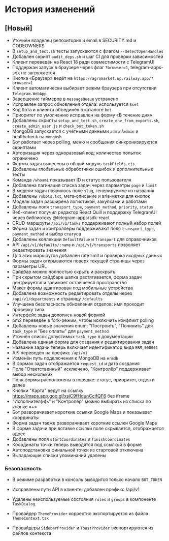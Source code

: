 <!-- Назначение файла: список основных изменений. -->

# История изменений

## [Новый]
- Уточнён владелец репозитория и email в SECURITY.md и CODEOWNERS
- В `setup_and_test.sh` тесты запускаются с флагом `--detectOpenHandles`
- Добавлен скрипт `audit_deps.sh` и шаг CI для проверки зависимостей
- Клиент переведён на React 18 ради совместимости с TelegramUI
- Поддержан запуск в браузере через флаг `?browser=1`, telegram-apps-sdk не загружается
- Кнопка «Браузер» ведёт на `https://agromarket.up.railway.app/?browser=1`
- Клиент автоматически выбирает режим браузера при отсутствии `Telegram.WebApp`
- Завершение таймеров в `messageQueue` устранено
- Исправлен запрос обновления отдела: используется `$set`
- Код бота и клиента объединён в каталоге `bot`
- Приоритет по умолчанию исправлен на форму «В течение дня»
- Добавлены скрипты `setup_and_test.sh`, `create_env_from_exports.sh`, `create_admin_user.js` и `check_bot_token.sh`
- MongoDB запускается с учётными данными `admin`/`admin` и healthcheck на `mongosh`
- Бот работает через polling, меню и сообщения синхронизируются скриптами
- Авторизация через одноразовый код; количество попыток ограничено
- Формы задач вынесены в общий модуль `taskFields.cjs`
- Добавлены глобальные обработчики ошибок и дополнительные тесты
- Команда `/whoami` показывает ID и статус пользователя
- Добавлена пагинация списка задач через параметры `page` и `limit`
- В модели задач появилось поле `slug`, генерируемое из названия
- Добавлены `robots.txt`, мета‑описание и aria‑метки для кнопок
- Модель задач расширена логистикой, закупками и работами
- Добавлены поля `transport_type`, `payment_method`, `priority`, `status`
- Веб-клиент получил редактор React Quill и поддержку TelegramUI
  через библиотеку @telegram-apps/sdk-react
- CRUD-маршруты `/api/v1/tasks` поддерживают полный набор полей
- Форма задач и контроллеры поддерживают поля `transport_type`,
  `payment_method` и выбор статуса
- Добавлены коллекции `DefaultValue` и `Transport` для справочников
- API `/api/v1/defaults/:name` и `/api/v1/transports` позволяет редактировать значения
- Для этих маршрутов добавлен rate limit и проверка входных данных
- Формы задач открываются поверх текущей страницы через параметры URL
- Сайдбар можно полностью скрыть и раскрыть
- При скрытом сайдбаре шапка растягивается, форма задач центрируется и занимает оставшееся пространство
- Макет формы адаптирован под мобильные устройства
- Добавлена возможность редактировать отделы через `/api/v1/departments` и страницу `/defaults`
- Улучшена безопасность обновления отделов: имя проходит проверку типа
- Интерфейс задач дополнен новой формой
- pm2 переведён в fork-режим, чтобы исключить конфликт polling
- Добавлены новые значения enum: "Построить", "Починить" для `task_type` и "Без оплаты" для `payment_method`
- Уточнён список допустимых `task_type` в документации
- Добавлена единая форма для создания и редактирования задач
- Название задачи теперь включает идентификатор вида `ERM_000001`
- API переведён на префикс `/api/v1`
- Изменён путь подключения к MongoDB на `ermdb`
- В формах задач отображается `request_id` и дата создания
- Поле "Ответственный" исключено, "Контролёр" поддерживает выбор нескольких
- Поля формы расположены в порядке: статус, приоритет, отдел и далее
- Кнопки "Карта" ведут на ссылку <https://maps.app.goo.gl/xsiC9fHdunCcifQF6> без iframe
- "Исполнител(и)ь" и "Контролёр" можно выбирать из списка по кнопке «+»
- Бот разворачивает короткие ссылки Google Maps и показывает координаты
- Форма задач также разворачивает короткие ссылки Google Maps
- В форме задачи при вставке ссылки поле скрывается, отображается адрес
- Добавлены поля `startCoordinates` и `finishCoordinates`
- Координаты точки теперь выводятся под ссылкой в форме
- Автоподстановка финальной точки из стартовой отключена
- Выпадающие списки упоминаний удалены

### Безопасность
- В режиме разработки в консоль выводится только начало `BOT_TOKEN`


- Исправлены пути API в клиенте: добавлен префикс /api/v1
- Удалены неиспользуемые состояния `roles` и `groups` в компоненте `TaskDialog`
- Провайдер `ThemeProvider` корректно экспортируется из файла `ThemeContext.tsx`
- Провайдеры `SidebarProvider` и `ToastProvider` экспортируются из файлов контекста
